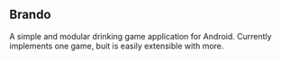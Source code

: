 ## Brando

A simple and modular drinking game application for Android. Currently implements one game, buit is easily extensible with more.